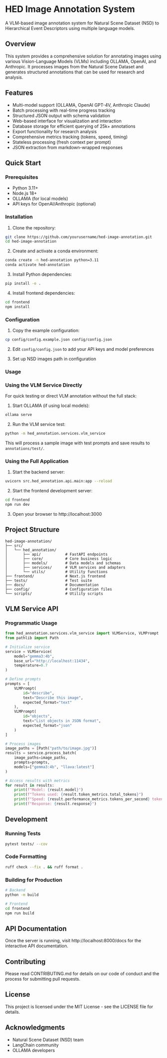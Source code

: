 # HED Image Annotation System

A VLM-based image annotation system for Natural Scene Dataset (NSD) to Hierarchical Event Descriptors using multiple language models.

## Overview

This system provides a comprehensive solution for annotating images using various Vision-Language Models (VLMs) including OLLAMA, OpenAI, and Anthropic. It processes images from the Natural Scene Dataset and generates structured annotations that can be used for research and analysis.

## Features

- Multi-model support (OLLAMA, OpenAI GPT-4V, Anthropic Claude)
- Batch processing with real-time progress tracking
- Structured JSON output with schema validation
- Web-based interface for visualization and interaction
- Database storage for efficient querying of 25k+ annotations
- Export functionality for research analysis
- Comprehensive metrics tracking (tokens, speed, timing)
- Stateless processing (fresh context per prompt)
- JSON extraction from markdown-wrapped responses

## Quick Start

### Prerequisites

- Python 3.11+
- Node.js 18+
- OLLAMA (for local models)
- API keys for OpenAI/Anthropic (optional)

### Installation

1. Clone the repository:
```bash
git clone https://github.com/yourusername/hed-image-annotation.git
cd hed-image-annotation
```

2. Create and activate a conda environment:
```bash
conda create -n hed-annotation python=3.11
conda activate hed-annotation
```

3. Install Python dependencies:
```bash
pip install -e .
```

4. Install frontend dependencies:
```bash
cd frontend
npm install
```

### Configuration

1. Copy the example configuration:
```bash
cp config/config.example.json config/config.json
```

2. Edit `config/config.json` to add your API keys and model preferences

3. Set up NSD images path in configuration

### Usage

### Using the VLM Service Directly

For quick testing or direct VLM annotation without the full stack:

1. Start OLLAMA (if using local models):
```bash
ollama serve
```

2. Run the VLM service test:
```bash
python -m hed_annotation.services.vlm_service
```

This will process a sample image with test prompts and save results to `annotations/test/`.

### Using the Full Application

1. Start the backend server:
```bash
uvicorn src.hed_annotation.api.main:app --reload
```

2. Start the frontend development server:
```bash
cd frontend
npm run dev
```

3. Open your browser to http://localhost:3000

## Project Structure

```
hed-image-annotation/
├── src/
│   └── hed_annotation/
│       ├── api/           # FastAPI endpoints
│       ├── core/          # Core business logic
│       ├── models/        # Data models and schemas
│       ├── services/      # VLM services and adapters
│       └── utils/         # Utility functions
├── frontend/              # Next.js frontend
├── tests/                 # Test suite
├── docs/                  # Documentation
├── config/                # Configuration files
└── scripts/               # Utility scripts
```

## VLM Service API

### Programmatic Usage

```python
from hed_annotation.services.vlm_service import VLMService, VLMPrompt
from pathlib import Path

# Initialize service
service = VLMService(
    model="gemma3:4b",
    base_url="http://localhost:11434",
    temperature=0.7
)

# Define prompts
prompts = [
    VLMPrompt(
        id="describe",
        text="Describe this image",
        expected_format="text"
    ),
    VLMPrompt(
        id="objects",
        text="List objects in JSON format",
        expected_format="json"
    )
]

# Process images
image_paths = [Path("path/to/image.jpg")]
results = service.process_batch(
    image_paths=image_paths,
    prompts=prompts,
    models=["gemma3:4b", "llava:latest"]
)

# Access results with metrics
for result in results:
    print(f"Model: {result.model}")
    print(f"Tokens used: {result.token_metrics.total_tokens}")
    print(f"Speed: {result.performance_metrics.tokens_per_second} tokens/sec")
    print(f"Response: {result.response}")
```

## Development

### Running Tests

```bash
pytest tests/ --cov
```

### Code Formatting

```bash
ruff check --fix . && ruff format .
```

### Building for Production

```bash
# Backend
python -m build

# Frontend
cd frontend
npm run build
```

## API Documentation

Once the server is running, visit http://localhost:8000/docs for the interactive API documentation.

## Contributing

Please read CONTRIBUTING.md for details on our code of conduct and the process for submitting pull requests.

## License

This project is licensed under the MIT License - see the LICENSE file for details.

## Acknowledgments

- Natural Scene Dataset (NSD) team
- LangChain community
- OLLAMA developers